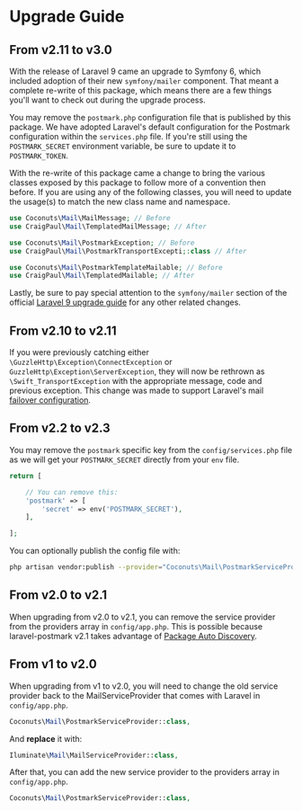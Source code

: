 # Upgrade Guide

## From v2.11 to v3.0

With the release of Laravel 9 came an upgrade to Symfony 6, which included adoption of their new `symfony/mailer` component. That meant a complete re-write of this package, which means there are a few things you'll want to check out during the upgrade process.

You may remove the `postmark.php` configuration file that is published by this package. We have adopted Laravel's default configuration for the Postmark configuration within the `services.php` file. If you're still using the `POSTMARK_SECRET` environment variable, be sure to update it to `POSTMARK_TOKEN`.

With the re-write of this package came a change to bring the various classes exposed by this package to follow more of a convention then before. If you are using any of the following classes, you will need to update the usage(s) to match the new class name and namespace.

```php
use Coconuts\Mail\MailMessage; // Before
use CraigPaul\Mail\TemplatedMailMessage; // After
```

```php
use Coconuts\Mail\PostmarkException; // Before
use CraigPaul\Mail\PostmarkTransportExcepti;:class // After
```

```php
use Coconuts\Mail\PostmarkTemplateMailable; // Before
use CraigPaul\Mail\TemplatedMailable; // After
```

Lastly, be sure to pay special attention to the `symfony/mailer` section of the official [Laravel 9 upgrade guide](https://laravel.com/docs/master/upgrade#symfony-mailer) for any other related changes.

## From v2.10 to v2.11

If you were previously catching either `\GuzzleHttp\Exception\ConnectException` or `GuzzleHttp\Exception\ServerException`, they will now be rethrown as `\Swift_TransportException` with the appropriate message, code and previous exception. This change was made to support Laravel's mail [failover configuration](https://laravel.com/docs/8.x/mail#failover-configuration).

## From v2.2 to v2.3

You may remove the `postmark` specific key from the `config/services.php` file as we will get your `POSTMARK_SECRET` directly from your `env` file.

```php
return [

    // You can remove this:    
    'postmark' => [
        'secret' => env('POSTMARK_SECRET'),    
    ],

];
```

You can optionally publish the config file with:

```bash
php artisan vendor:publish --provider="Coconuts\Mail\PostmarkServiceProvider" --tag="config"
```

## From v2.0 to v2.1

When upgrading from v2.0 to v2.1, you can remove the service provider from the providers array in `config/app.php`. This is possible because laravel-postmark v2.1 takes advantage of [Package Auto Discovery](https://laravel-news.com/package-auto-discovery).

## From v1 to v2.0

When upgrading from v1 to v2.0, you will need to change the old service provider back to the MailServiceProvider that comes with Laravel in `config/app.php`.

``` php
Coconuts\Mail\PostmarkServiceProvider::class,
```

And **replace** it with:

```php
Iluminate\Mail\MailServiceProvider::class,
```

After that, you can add the new service provider to the providers array in `config/app.php`.

```php
Coconuts\Mail\PostmarkServiceProvider::class,
```
